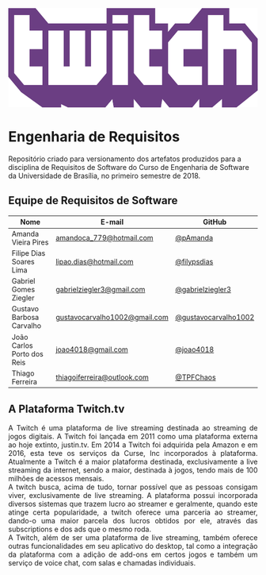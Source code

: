 <img src="./images/twitch-logo.png" width=600px height=200px>

# Engenharia de Requisitos
Repositório criado para versionamento dos artefatos produzidos para a disciplina de Requisitos de Software do Curso de Engenharia de Software da Universidade de Brasília, no primeiro semestre de 2018.

## Equipe de Requisitos de Software

|Nome|E-mail|GitHub|
|----|------|------|
|Amanda Vieira Pires|amandoca_779@hotmail.com|[@pAmanda](https://github.com/pAmanda)|
|Filipe Dias Soares Lima|lipao.dias@hotmail.com|[@filypsdias](https://github.com/filypsdias)|
|Gabriel Gomes Ziegler|gabrielziegler3@gmail.com|[@gabrielziegler3](https://github.com/gabrielziegler3)|
|Gustavo Barbosa Carvalho|gustavocarvalho1002@gmail.com|[@gustavocarvalho1002](https://github.com/gustavocarvalho1002)|
|João Carlos Porto dos Reis|joao4018@gmail.com|[@joao4018](https://github.com/joao4018)|
|Thiago Ferreira|thiagoiferreira@outlook.com|[@TPFChaos](https://github.com/TPFChaos)|

## A Plataforma Twitch.tv

<p align="justify">
A Twitch é uma plataforma de live streaming destinada ao streaming de jogos digitais. A Twitch foi lançada em 2011 como uma plataforma externa ao hoje extinto, justin.tv. Em 2014 a Twitch foi adquirida pela Amazon e em 2016, esta teve os serviços da Curse, Inc incorporados à plataforma. Atualmente a Twitch é a maior plataforma destinada, exclusivamente a live streaming da internet, sendo a maior, destinada à jogos, tendo mais de 100 milhões de acessos mensais.<br>
 A twitch busca, acima de tudo, tornar possível que as pessoas consigam viver, exclusivamente de live streaming. A plataforma possui incorporada diversos sistemas que trazem lucro ao streamer e geralmente, quando este atinge certa popularidade, a twitch oferece uma parceria ao streamer, dando-o uma maior parcela dos lucros obtidos por ele, através das subscriptions e dos ads que o mesmo roda.<br>
A Twitch, além de ser uma plataforma de live streaming, também oferece outras funcionalidades em seu aplicativo do desktop, tal como a integração da plataforma com a adição de add-ons em certos jogos e também um serviço de voice chat, com salas e chamadas individuais.
</p>